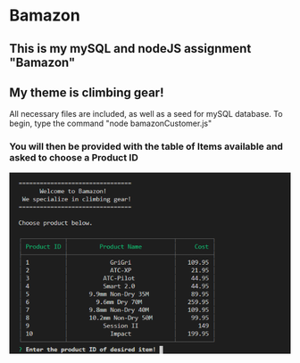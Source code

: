# Bamazon

## This is my mySQL and nodeJS assignment "Bamazon" 
## My theme is climbing gear!

All necessary files are included, as well as a seed for mySQL database. 
To begin, type the command "node bamazonCustomer.js"

### You will then be provided with the table of Items available and asked to choose a Product ID

![Bamazon screenshot](/img/Capture0.PNG)